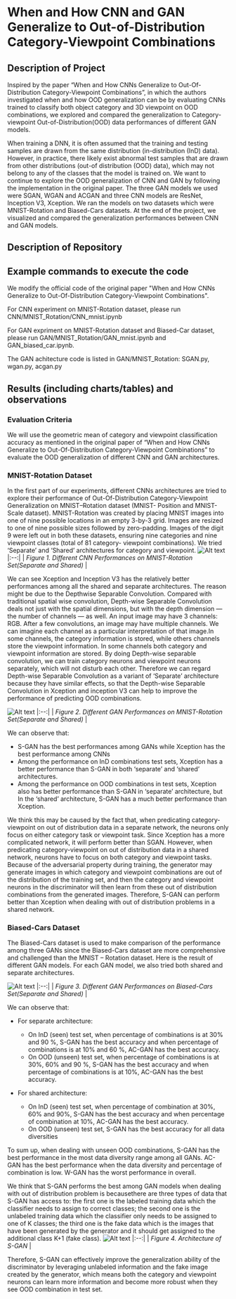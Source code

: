 # When and How CNN and GAN Generalize to Out-of-Distribution Category-Viewpoint Combinations

## Description of Project
Inspired by the paper “When and How CNNs Generalize to Out-Of-Distribution Category-Viewpoint Combinations”, in which the authors investigated when and how OOD generalization can be by evaluating CNNs trained to classify both object category and 3D viewpoint on OOD combinations, we explored and compared the generalization to Category-viewpoint Out-of-Distribution(OOD) data performances of different GAN models. 

When training a DNN, it is often assumed that the training and testing samples are drawn from the same distribution (in-distribution (InD) data). However, in practice, there likely exist abnormal test samples that are drawn from other distributions (out-of distribution (OOD) data), which may not belong to any of the classes that the model is trained on. We want to continue to explore the OOD generalization of CNN and GAN by following the implementation in the original paper. The three GAN models we used were SGAN, WGAN and ACGAN and three CNN models are ResNet, Inception V3, Xception. We ran the models on two datasets which were MNIST-Rotation and Biased-Cars datasets. At the end of the project, we visualized and compared the generalization performances between CNN and GAN models.

## Description of Repository


## Example commands to execute the code 

We modify the official code of the original paper "When and How CNNs Generalize to Out-Of-Distribution Category-Viewpoint Combinations".

For CNN experiment on MNIST-Rotation dataset, please run CNN/MNIST_Rotation/CNN_mnist.ipynb

For GAN expriment on MNIST-Rotation dataset and Biased-Car dataset, please run GAN/MNIST_Rotation/GAN_mnist.ipynb and GAN_biased_car.ipynb.

The GAN achitecture code is listed in GAN/MNIST_Rotation: SGAN.py, wgan.py, acgan.py


## Results (including charts/tables) and observations  
### Evaluation Criteria
We will use the geometric mean of category and viewpoint classification accuracy as mentioned in the original paper of “When and How CNNs Generalize to Out-Of-Distribution Category-Viewpoint Combinations” to evaluate the OOD generalization of different CNN and GAN architectures.

### MNIST-Rotation Dataset
In the first part of our experiments, different CNNs architectures are tried to explore their performance of Out-Of-Distribution Category-Viewpoint Generalization on MNIST–Rotation dataset (MNIST- Position and MNIST-Scale dataset). MNIST-Rotation was created by placing MNIST images into one of nine possible locations in an empty 3-by-3 grid. Images are resized to one of nine possible sizes followed by zero-padding. Images of the digit 9 were left out in both these datasets, ensuring nine categories and nine viewpoint classes (total of 81 category- viewpoint combinations). We tried ‘Separate’ and ‘Shared’ architectures for category and viewpoint. 
![Alt text](/Diagrams/2.png?raw=true)
|:--:| 
| *Figure 1. Different CNN Performances on MNIST-Rotation Set(Separate and Shared)* |


We can see Xception and Inception V3 has the relatively better performances among all the shared and separate architectures. The reason might be due to the Depthwise Separable Convolution. Compared with traditional spatial wise convolution, Depth-wise Separable Convolution deals not just with the spatial dimensions, but with the depth dimension — the number of channels — as well. An input image may have 3 channels: RGB. After a few convolutions, an image may have multiple channels. We can imagine each channel as a particular interpretation of that image.In some channels, the category information is stored, while others channels store the viewpoint information. In some channels both category and viewpoint information are stored. By doing Depth-wise separable convolution, we can train category neurons and viewpoint neurons separately, which will not disturb each other. Therefore we can regard Depth-wise Separable Convolution as a variant of ‘Separate’ architecture because they have similar effects, so that the Depth-wise Separable Convolution in Xception and inception V3 can help to improve the performance of predicting OOD combinations.

![Alt text](/Diagrams/1.png?raw=true)
|:--:| 
| *Figure 2. Different GAN Performances on MNIST-Rotation Set(Separate and Shared)* |

We can observe that: 
- S-GAN has the best performances among GANs while Xception has the best performance among CNNs
- Among the performance on InD combinations test sets, Xception has a better performance than S-GAN in both ‘separate’ and ‘shared’ architectures.
- Among the performance on OOD combinations in test sets, Xception also has better performance than S-GAN in ‘separate’ architecture, but In the ‘shared’ architecture, S-GAN has a much better performance than Xception.

We think this may be caused by the fact that, when predicating category-viewpoint on out of distribution data in a separate network, the neurons only focus on either category task or viewpoint task. Since Xception has a more complicated network, it will perform better than SGAN. 
However, when predicating category-viewpoint on out of distribution data in a shared network, neurons have to focus on both category and viewpoint tasks. Because of the adversarial property during training, the generator may generate images in which category and viewpoint combinations are out of the distribution of the training set, and then the category and viewpoint neurons in the discriminator will then learn from these out of distribution combinations from the generated images. Therefore, S-GAN can perform better than Xception when dealing with out of distribution problems in a shared network.

### Biased-Cars Dataset
The Biased-Cars dataset is used to make comparison of the performance among three GANs since the Biased-Cars dataset are more comprehensive and challenged than the MNIST – Rotation dataset. Here is the result of different GAN models. For each GAN model, we also tried both shared and separate architectures.

![Alt text](/Diagrams/4.png?raw=true)
|:--:| 
| *Figure 3. Different GAN Performances on Biased-Cars Set(Separate and Shared)* |

We can observe that:
- For separate architecture:
    - On InD (seen) test set, when percentage of combinations is at 30% and 90 %, S-GAN has the best accuracy and when percentage of combinations is at 10% and 60 %, AC-GAN has the best accuracy.
    - On OOD (unseen) test set, when percentage of combinations is at 30%, 60% and 90 %, S-GAN has the best accuracy and when percentage of combinations is at 10%, AC-GAN has the best accuracy.

- For shared architecture:
    - On InD (seen) test set, when percentage of combination at 30%, 60% and 90%, S-GAN has the best accuracy and when percentage of combination at 10%, AC-GAN has the best accuracy.
    - On OOD (unseen) test set, S-GAN has the best accuracy for all data diversities

To sum up, when dealing with unseen OOD combinations, S-GAN has the best performance in the most data diversity range among all GANs. AC-GAN has the best performance when the data diversity and percentage of combination is low. W-GAN has the worst performance in overall.

We think that S-GAN performs the best among GAN models when dealing with out of distribution problem is becausethere are three types of data that S-GAN has access to: the first one is the labeled training data which the classifier needs to assign to correct classes; the second one is the unlabeled training data which the classifier only needs to be assigned to one of K classes; the third one is the fake data which is the images that have been generated by the generator and it should get assigned to the additional class K+1 (fake class). 
![Alt text](/Diagrams/3.png?raw=true)
|:--:| 
| *Figure 4. Architecture of S-GAN* |

Therefore, S-GAN can effectively improve the generalization ability of the discriminator by leveraging unlabeled information and the fake image created by the generator, which means both the category and viewpoint neurons can learn more information and become more robust when they see OOD combination in test set.




